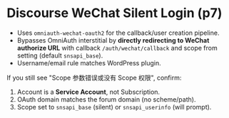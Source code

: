 # Discourse WeChat Silent Login (p7)

- Uses `omniauth-wechat-oauth2` for the callback/user creation pipeline.
- Bypasses OmniAuth interstitial by **directly redirecting to WeChat authorize URL**
  with callback `/auth/wechat/callback` and scope from setting (default `snsapi_base`).
- Username/email rule matches WordPress plugin.

If you still see "Scope 参数错误或没有 Scope 权限", confirm:
1) Account is a **Service Account**, not Subscription.
2) OAuth domain matches the forum domain (no scheme/path).
3) Scope set to `snsapi_base` (silent) or `snsapi_userinfo` (will prompt).
